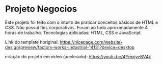 # Projeto Negocios
Este projeto foi feito com o intuito de praticar conceitos básicos de HTML e CSS. Não possui fins corporativos. 
Foram ao todo aproximadamente 4 horas de trabalho. 
Tecnologias aplicadas: HTML, CSS e  JavaScript.

Link do template horiginal: https://nicepage.com/website-design/preview/factory-works-industrial-14131?device=desktop

criação do projeto em video (acelerado): https://youtu.be/4YmxjyeBV4k
